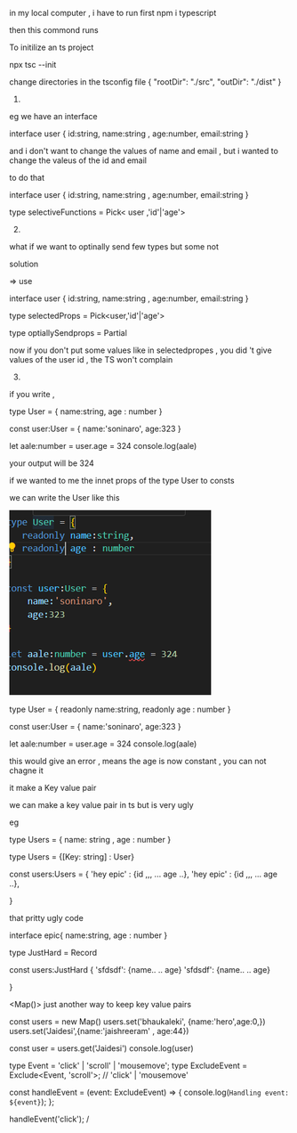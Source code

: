 in my local computer , i have to run first 
npm i typescript 

then this commond runs 


To initilize an ts project 

npx tsc --init 

change directories in the tsconfig file 
{
	"rootDir": "./src",
	"outDir": "./dist"
}


1) <Pick TS PROPERTY>

eg we have an interface 

interface user {
    id:string,
    name:string ,
    age:number,
    email:string
}

and i don't want to change the values of name and email , but i wanted to change the valeus of the id and email

to do that 

interface user {
    id:string,
    name:string ,
    age:number,
    email:string
}

type selectiveFunctions = Pick< user ,'id'|'age'>


2) <Partial>

what if we want to optinally send few types but some not 

solution 

=> use <Partial>


interface user {
    id:string,
    name:string ,
    age:number,
    email:string
}

type selectedProps = Pick<user,'id'|'age'>

type optiallySendprops  = Partial<selectedProps>

now if you don't put some values like in selectedpropes , you did 't give values of the user id , the TS won't complain 

3) <readonly>

if you write ,

type User = {
    name:string,
    age : number 
}

const user:User = {
    name:'soninaro',
    age:323
}

let aale:number = user.age = 324
console.log(aale)
 
 your output will be 324 

 if we wanted to me the innet props of the type User to consts 

 we can write the User like this 

![alt text](image.png)
 
 
 type User = {
   readonly name:string,
   readonly age : number 
}

const user:User = {
    name:'soninaro',
    age:323
}

let aale:number = user.age = 324
console.log(aale)

this would give an error , means the age is now constant , you can not chagne it


<Record>

it make a Key value pair

we can make a key value pair in ts but is very ugly 

eg 

type Users = {
    name: string , 
    age : number
}

type Users = {[Key: string] : User}  

const users:Users = {
    'hey epic' : {id ,,, ... age ..},
    'hey epic' : {id ,,, ... age ..},

}

that pritty ugly code 

<good looking code >

interface epic{
    name:string,
    age : number 
}

type JustHard = Record<string : epic>

const users:JustHard {
    'sfdsdf': {name.. .. age}
    'sfdsdf': {name.. .. age}


}

<Map()>
just another way to keep key value pairs

const users = new Map()
users.set('bhaukaleki', {name:'hero',age:0,})
users.set('Jaidesi',{name:'jaishreeram' , age:44})

const user = users.get('Jaidesi')
console.log(user)

<Exlude>

type Event = 'click' | 'scroll' | 'mousemove';
type ExcludeEvent = Exclude<Event, 'scroll'>; // 'click' | 'mousemove'

const handleEvent = (event: ExcludeEvent) => {
  console.log(`Handling event: ${event}`);
};

handleEvent('click'); /